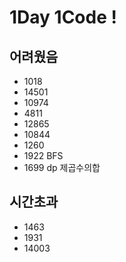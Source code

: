 # 1Day 1Code !

## 어려웠음
- 1018
- 14501
- 10974
- 4811
- 12865
- 10844
- 1260
- 1922 BFS
- 1699 dp 제곱수의합

## 시간초과
- 1463
- 1931
- 14003